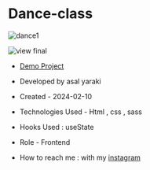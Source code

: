 # Dance-class





![dance1](https://github.com/asalyaraki/Dance-class/assets/155806762/04ffbf18-8a4a-43fc-80aa-cb04c6ce51c1)

![view final](https://user-images.githubusercontent.com/109727844/204102930-fac80657-4d16-4816-b476-a88e984abefe.jpg)

- [Demo Project](https://asalyaraki.github.io/Dance-class/)

- Developed by asal yaraki

- Created - 2024-02-10

- Technologies Used - Html , css , sass

- Hooks Used : useState 

- Role - Frontend

- How to reach me : with my [instagram](https://www.instagram.com/asal_yaraki_web?igsh=MXJl3ZQ==)
